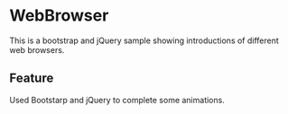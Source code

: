# WebBrowser

This is a bootstrap and jQuery sample showing introductions of different web browsers.

## Feature
Used Bootstarp and jQuery to complete some animations.
